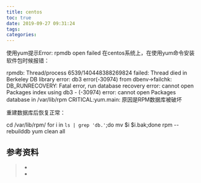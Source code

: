 ```yaml
---
title: centos
toc: true
date: 2019-09-27 09:31:24
tags:
categories:
---
```


使用yum提示Error: rpmdb open failed
在centos系统上，在使用yum命令安装软件包时候报错：

rpmdb: Thread/process 6539/140448388269824 failed: Thread died in Berkeley DB library
error: db3 error(-30974) from dbenv->failchk: DB_RUNRECOVERY: Fatal error, run database recovery
error: cannot open Packages index using db3 -  (-30974)
error: cannot open Packages database in /var/lib/rpm
CRITICAL:yum.main:
原因是RPM数据库被破坏

重建数据库后恢复正常：

cd /var/lib/rpm/
for i in `ls | grep 'db.'`;do mv $i $i.bak;done
rpm --rebuilddb
yum clean all


## 参考资料
> - []()
> - []()
